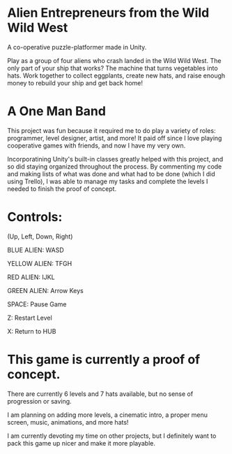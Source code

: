 # Alien Entrepreneurs from the Wild Wild West

A co-operative puzzle-platformer made in Unity.

Play as a group of four aliens who crash landed in the Wild Wild West. The only part of your ship that works?
The machine that turns vegetables into hats. Work together to collect eggplants, create new hats, and raise enough
money to rebuild your ship and get back home!

# A One Man Band

This project was fun because it required me to do play a variety of roles: programmer, level designer, artist, and more!
It paid off since I love playing cooperative games with friends, and now I have my very own.

Incorporatining Unity's built-in classes greatly helped with this project, and so did staying organized throughout the process.
By commenting my code and making lists of what was done and what had to be done (which I did using Trello), I was able to manage
my tasks and complete the levels I needed to finish the proof of concept.

# Controls: 

(Up, Left, Down, Right)

BLUE ALIEN: WASD

YELLOW ALIEN: TFGH

RED ALIEN: IJKL

GREEN ALIEN: Arrow Keys

SPACE: Pause Game

Z: Restart Level

X: Return to HUB


# This game is currently a proof of concept. 

There are currently 6 levels and 7 hats available, but no sense of progression or saving.

I am planning on adding more levels, a cinematic intro, a proper menu screen, music, animations,
and more hats! 

I am currently devoting my time on other projects, but I definitely want to pack this game up nicer and make it more
playable.
